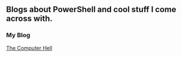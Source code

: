 ## Blogs about PowerShell and cool stuff I come across with.

### My Blog
<a href="mufana.github.io/blog">The Computer Hell</a> 
